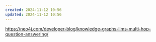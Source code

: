 ```yaml
---
created: 2024-11-12 10:56
updated: 2024-11-12 10:56
---
```

https://neo4j.com/developer-blog/knowledge-graphs-llms-multi-hop-question-answering/